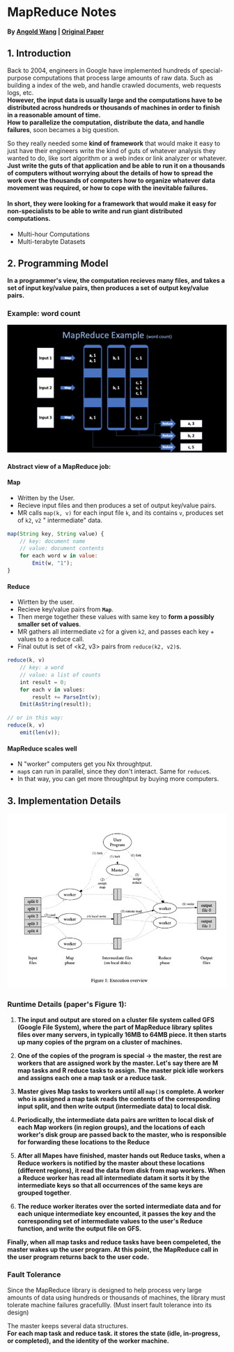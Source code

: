 # MapReduce Notes

**By [Angold Wang](https://github.com/Angold-4) | [Original Paper](mapreduce.pdf)**


## 1. Introduction
Back to 2004, engineers in Google have implemented hundreds of special-purpose computations that process large amounts of raw data. Such as building a index of the web, and handle crawled documents, web requests logs, etc.<br>
**However, the input data is usually large and the computations have to be distributed across hundreds or thousands of machines in order to finish in a reasonable amount of time.**<br> 
**How to parallelize the computation, distribute the data, and handle failures**, soon becames a big question.<br>

So they really needed some **kind of framework** that would make it easy to just have their engineers write the kind of guts of whatever analysis they wanted to do, like sort algorithm or a web index or link analyzer or whatever. <br>
**Just write the guts of that application and be able to run it on a thousands of computers without worrying about the details of how to spread the work over the thousands of computers how to organize whatever data movement was required, or how to cope with the inevitable failures.**

#### In short, they were looking for a framework that would make it easy for non-specialists to be able to write and run giant distributed computations.

* Multi-hour Computations
* Multi-terabyte Datasets

## 2. Programming Model

**In a programmer's view, the computation recieves many files, and takes a set of input key/value pairs, then produces a set of output key/value pairs.**

### Example: word count
![mapreduceex](../../Sources/mapreduceex.png)

#### Abstract view of a MapReduce job:

#### Map
* Written by the User.
* Recieve input files and then produces a set of output key/value pairs.
* MR calls `map(k, v)` for each input file `k`, and its contains `v`, produces set of `k2`, `v2` " intermediate" data.
```javascript
map(String key, String value) {
    // key: document name
    // value: document contents
    for each word w in value:
        Emit(w, "1");
}
```


#### Reduce
* Wirtten by the user.
* Recieve key/value pairs from **`Map`**.
* Then merge together these values with same key to **form a possibly smaller set of values**.
* MR gathers all intermediate `v2` for a given `k2`, and passes each key + values to a reduce call.
* Final outut is set of <k2, v3> pairs from `reduce(k2, v2)`s.
```javascript
reduce(k, v)
    // key: a word
    // value: a list of counts
    int result = 0; 
    for each v in values:
        result += ParseInt(v);
    Emit(AsString(result));
```
```javascript
// or in this way:
reduce(k, v)
    emit(len(v));
```

#### MapReduce scales well
* N "worker" computers get you Nx throughtput.
* `map`s can run in parallel, since they don't interact. Same for `reduce`s.
* In that way, you can get more throughtput by buying more computers.


## 3. Implementation Details

![mapreduce](../../Sources/mapreduce.png)

### Runtime Details (paper's Figure 1):
1. **The input and output are stored on a cluster file system called GFS (Google File System), where the part of MapReduce library splites files over many servers, in typically 16MB to 64MB piece. It then starts up many copies of the prgram on a cluster of machines.** 

2. **One of the copies of the program is special -> the master, the rest are workers that are assigned work by the master. Let's say there are M map tasks and R reduce tasks to assign. The master pick idle workers and assigns each one a map task or a reduce task.**

3. **Master gives Map tasks to workers until all `map()`s complete. A worker who is assigned a map task reads the contents of the corresponding input split, and then write output (intermediate data) to local disk.**

4. **Periodically, the intermediate data pairs are written to local disk of each Map workers (in region groups), and the locations of each worker's disk group are passed back to the master, who is responsible for forwarding these locations to the Reduce**

5. **After all Mapes have finished, master hands out Reduce tasks, when a Reduce workers is notified by the master about these locations (different regions), it read the data from disk from map workers. When a Reduce worker has read all intermediate datam it sorts it by the intermediate keys so that all occurrences of the same keys are grouped together**.

6. **The reduce worker iterates over the sorted intermediate data and for each unique intermediate key encounted, it passes the key and the corresponding set of intermediate values to the user's Reduce function, and write the output file on GFS.**

**Finally, when all map tasks and reduce tasks have been compeleted, the master wakes up the user program. At this point, the MapReduce call in the user program returns back to the user code.**

### Fault Tolerance

Since the MapReduce library is designed to help process very large amounts of data using hundreds or thousands of machines, the library must tolerate machine failures gracefullly. (Must insert fault tolerance into its design)


The master keeps several data structures.<br>
**For each map task and reduce task. it stores the state (idle, in-progress, or completed), and the identity of the worker machine.**

